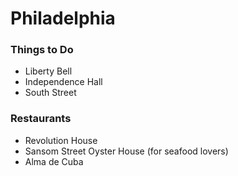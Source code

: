 # Philadelphia

### Things to Do
- Liberty Bell
- Independence Hall
- South Street

### Restaurants
- Revolution House
- Sansom Street Oyster House (for seafood lovers)
- Alma de Cuba
